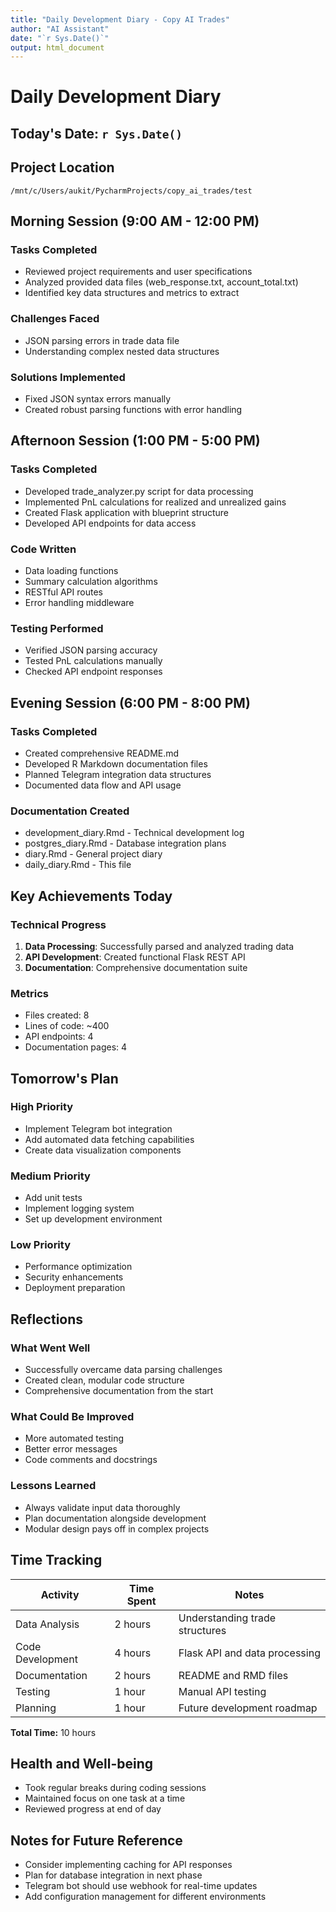 ```yaml
---
title: "Daily Development Diary - Copy AI Trades"
author: "AI Assistant"
date: "`r Sys.Date()`"
output: html_document
---
```


# Daily Development Diary

## Today's Date: `r Sys.Date()`

## Project Location
`/mnt/c/Users/aukit/PycharmProjects/copy_ai_trades/test`

## Morning Session (9:00 AM - 12:00 PM)

### Tasks Completed
- Reviewed project requirements and user specifications
- Analyzed provided data files (web_response.txt, account_total.txt)
- Identified key data structures and metrics to extract

### Challenges Faced
- JSON parsing errors in trade data file
- Understanding complex nested data structures

### Solutions Implemented
- Fixed JSON syntax errors manually
- Created robust parsing functions with error handling

## Afternoon Session (1:00 PM - 5:00 PM)

### Tasks Completed
- Developed trade_analyzer.py script for data processing
- Implemented PnL calculations for realized and unrealized gains
- Created Flask application with blueprint structure
- Developed API endpoints for data access

### Code Written
- Data loading functions
- Summary calculation algorithms
- RESTful API routes
- Error handling middleware

### Testing Performed
- Verified JSON parsing accuracy
- Tested PnL calculations manually
- Checked API endpoint responses

## Evening Session (6:00 PM - 8:00 PM)

### Tasks Completed
- Created comprehensive README.md
- Developed R Markdown documentation files
- Planned Telegram integration data structures
- Documented data flow and API usage

### Documentation Created
- development_diary.Rmd - Technical development log
- postgres_diary.Rmd - Database integration plans
- diary.Rmd - General project diary
- daily_diary.Rmd - This file

## Key Achievements Today

### Technical Progress
1. **Data Processing**: Successfully parsed and analyzed trading data
2. **API Development**: Created functional Flask REST API
3. **Documentation**: Comprehensive documentation suite

### Metrics
- Files created: 8
- Lines of code: ~400
- API endpoints: 4
- Documentation pages: 4

## Tomorrow's Plan

### High Priority
- Implement Telegram bot integration
- Add automated data fetching capabilities
- Create data visualization components

### Medium Priority
- Add unit tests
- Implement logging system
- Set up development environment

### Low Priority
- Performance optimization
- Security enhancements
- Deployment preparation

## Reflections

### What Went Well
- Successfully overcame data parsing challenges
- Created clean, modular code structure
- Comprehensive documentation from the start

### What Could Be Improved
- More automated testing
- Better error messages
- Code comments and docstrings

### Lessons Learned
- Always validate input data thoroughly
- Plan documentation alongside development
- Modular design pays off in complex projects

## Time Tracking

| Activity | Time Spent | Notes |
|----------|------------|-------|
| Data Analysis | 2 hours | Understanding trade structures |
| Code Development | 4 hours | Flask API and data processing |
| Documentation | 2 hours | README and RMD files |
| Testing | 1 hour | Manual API testing |
| Planning | 1 hour | Future development roadmap |

**Total Time:** 10 hours

## Health and Well-being
- Took regular breaks during coding sessions
- Maintained focus on one task at a time
- Reviewed progress at end of day

## Notes for Future Reference
- Consider implementing caching for API responses
- Plan for database integration in next phase
- Telegram bot should use webhook for real-time updates
- Add configuration management for different environments